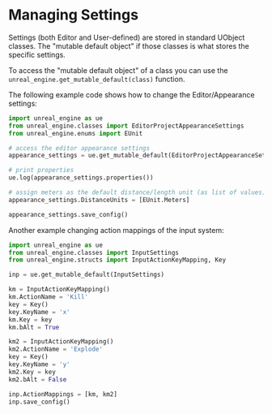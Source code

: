Managing Settings
=

Settings (both Editor and User-defined) are stored in standard UObject classes. The "mutable default object" if those classes is what stores the specific settings.

To access the "mutable default object" of a class you can use the ```unreal_engine.get_mutable_default(class)``` function.

The following example code shows how to change the Editor/Appearance settings:

```python
import unreal_engine as ue
from unreal_engine.classes import EditorProjectAppearanceSettings
from unreal_engine.enums import EUnit

# access the editor appearance settings
appearance_settings = ue.get_mutable_default(EditorProjectAppearanceSettings)

# print properties
ue.log(appearance_settings.properties())

# assign meters as the default distance/length unit (as list of values)
appearance_settings.DistanceUnits = [EUnit.Meters]

appearance_settings.save_config()
```

Another example changing action mappings of the input system:

```python
import unreal_engine as ue
from unreal_engine.classes import InputSettings
from unreal_engine.structs import InputActionKeyMapping, Key

inp = ue.get_mutable_default(InputSettings)

km = InputActionKeyMapping()
km.ActionName = 'Kill'
key = Key()
key.KeyName = 'x'
km.Key = key
km.bAlt = True

km2 = InputActionKeyMapping()
km2.ActionName = 'Explode'
key = Key()
key.KeyName = 'y'
km2.Key = key
km2.bAlt = False

inp.ActionMappings = [km, km2]
inp.save_config()
```
